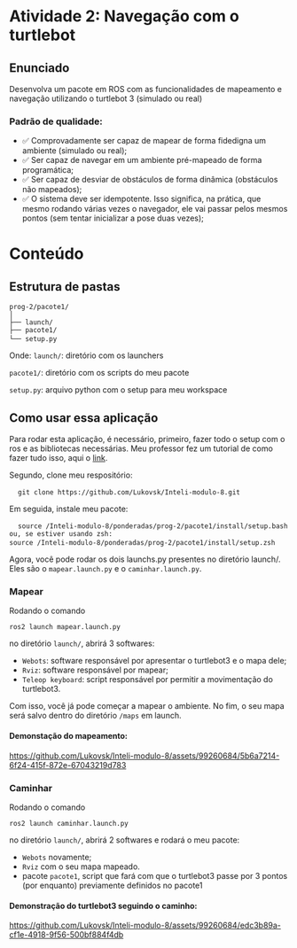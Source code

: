 # Atividade 2: Navegação com o turtlebot

## Enunciado

Desenvolva um pacote em ROS com as funcionalidades de mapeamento e navegação utilizando o turtlebot 3 (simulado ou real)

### Padrão de qualidade:

- ✅ Comprovadamente ser capaz de mapear de forma fidedigna um ambiente (simulado ou real);
- ✅ Ser capaz de navegar em um ambiente pré-mapeado de forma programática;
- ✅ Ser capaz de desviar de obstáculos de forma dinâmica (obstáculos não mapeados);
- ✅ O sistema deve ser idempotente. Isso significa, na prática, que mesmo rodando várias vezes o navegador, ele vai passar pelos mesmos pontos (sem tentar inicializar a pose duas vezes);

# Conteúdo

## Estrutura de pastas
<pre><code>prog-2/pacote1/
│
├── launch/
├── pacote1/
└── setup.py</code> </pre>
Onde:
```launch/```: diretório com os launchers

```pacote1/```: diretório com os scripts do meu pacote

```setup.py```: arquivo python com o setup para meu workspace

## Como usar essa aplicação

Para rodar esta aplicação, é necessário, primeiro, fazer todo o setup com o ros e as bibliotecas necessárias. Meu professor fez um tutorial de como fazer tudo isso, aqui o [link](https://rmnicola.github.io/m8-ec-encontros/).

Segundo, clone meu respositório:

<pre> <code> git clone https://github.com/Lukovsk/Inteli-modulo-8.git </code> </pre>

Em seguida, instale meu pacote:

<pre> <code> source /Inteli-modulo-8/ponderadas/prog-2/pacote1/install/setup.bash
ou, se estiver usando zsh:
source /Inteli-modulo-8/ponderadas/prog-2/pacote1/install/setup.zsh</code> </pre>

Agora, você pode rodar os dois launchs.py presentes no diretório launch/. Eles são o ```mapear.launch.py``` e o ```caminhar.launch.py```. 

### Mapear

Rodando o comando

<pre><code>ros2 launch mapear.launch.py</code></pre>

no diretório ```launch/```, abrirá 3 softwares:

- <code>Webots</code>: software responsável por apresentar o turtlebot3 e o mapa dele;
- <code>Rviz</code>: software responsável por mapear;
- <code>Teleop keyboard</code>: script responsável por permitir a movimentação do turtlebot3.

Com isso, você já pode começar a mapear o ambiente. No fim, o seu mapa será salvo dentro do diretório ```/maps``` em launch.

#### Demonstação do mapeamento:

https://github.com/Lukovsk/Inteli-modulo-8/assets/99260684/5b6a7214-6f24-415f-872e-67043219d783



### Caminhar

Rodando o comando

<pre><code>ros2 launch caminhar.launch.py</code></pre>

no diretório ```launch/```, abrirá 2 softwares e rodará o meu pacote:

- <code>Webots</code> novamente;
- <code>Rviz</code> com o seu mapa mapeado.
- pacote <code>pacote1</code>, script que fará com que o turtlebot3 passe por 3 pontos (por enquanto) previamente definidos no pacote1

#### Demonstração do turtlebot3 seguindo o caminho:


https://github.com/Lukovsk/Inteli-modulo-8/assets/99260684/edc3b89a-cf1e-4918-9f56-500bf884f4db

